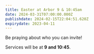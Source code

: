 ```yaml
---
title: Easter at Arbor 9 & 10:45am
date: 2024-03-31T07:00:00.000Z
publishdate: 2024-02-15T22:04:51.620Z
expirydate: 2023-04-11
---
```

Be praying about who you can invite!

Services will be at **9 and 10:45**.